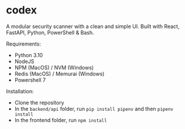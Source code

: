# codex
A modular security scanner with a clean and simple UI. Built with React, FastAPI, Python, PowerShell &amp; Bash.

Requirements:
- Python 3.10
- NodeJS 
- NPM (MacOS) / NVM (Windows)
- Redis (MacOS) / Memurai (Windows)
- Powershell 7

Installation:
- Clone the repository
- In the `backend/api` folder, run `pip install pipenv` and then `pipenv install`
- In the frontend folder, run `npm install`